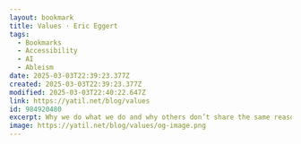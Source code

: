 ```yaml
---
layout: bookmark
title: Values · Eric Eggert
tags:
  - Bookmarks
  - Accessibility
  - AI
  - Ableism
date: 2025-03-03T22:39:23.377Z
created: 2025-03-03T22:39:23.377Z
modified: 2025-03-03T22:40:22.647Z
link: https://yatil.net/blog/values
id: 984920480
excerpt: Why we do what we do and why others don’t share the same reasons.
image: https://yatil.net/blog/values/og-image.png
---
```

